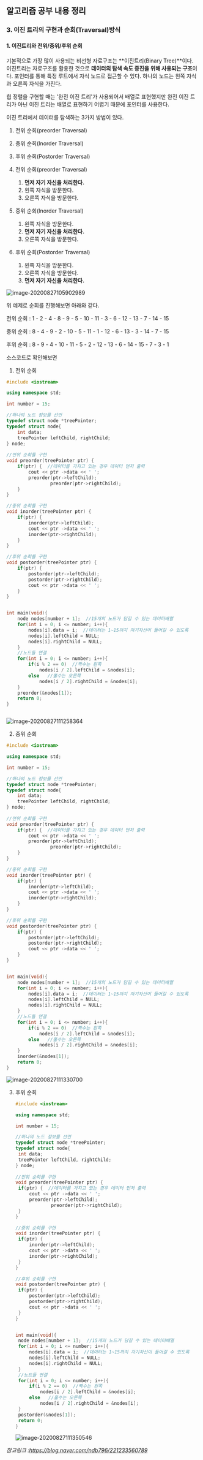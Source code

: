 ## 알고리즘 공부 내용 정리

### 3. 이진 트리의 구현과 순회(Traversal)방식

#### 1. 이진트리와 전위/중위/후위 순회

기본적으로 가장 많이 사용되는 비선형 자료구조는 **이진트리(Binary Tree)**이다. 이진트리는 자료구조를 활용한 것으로 **데이터의 탐색 속도 증진을 위해 사용되는 구조**이다. 포인터를 통해 특정 루트에서 자식 노드로 접근할 수 있다. 하나의 노드는 왼쪽 자식과 오른쪽 자식을 가진다. 

힙 정렬을 구현할 때는 '완전 이진 트리'가 사용되어서 배열로 표현했지만 완전 이진 트리가 아닌 이진 트리는 배열로 표현하기 어렵기 때문에 포인터를 사용한다. 

이진 트리에서 데이터를 탐색하는 3가지 방법이 있다.

1. 전위 순회(preorder Traversal)
2. 중위 순회(Inorder Traversal)
3. 후위 순회(Postorder Traversal)



1. 전위 순회(preorder Traversal) 
   1. **먼저 자기 자신을 처리한다.**
   2. 왼쪽 자식을 방문한다.
   3. 오른쪽 자식을 방문한다.
2. 중위 순회(Inorder Traversal)
   1. 왼쪽 자식을 방문한다.
   2. **먼저 자기 자신을 처리한다.**
   3. 오른쪽 자식을 방문한다.

3. 후위 순회(Postorder Traversal)
   1. 왼쪽 자식을 방문한다.
   2. 오른쪽 자식을 방문한다.
   3. **먼저 자기 자신을 처리한다.**

![image-20200827105902989](C:\Users\Subin\AppData\Roaming\Typora\typora-user-images\image-20200827105902989.png)

위 예제로 순회를 진행해보면 아래와 같다.

전위 순회 : 1 - 2 - 4 - 8 - 9 - 5 - 10 - 11 - 3 - 6 - 12 - 13 - 7 - 14 - 15

중위 순회 : 8 - 4 - 9 - 2 - 10 - 5 - 11 - 1 - 12 - 6 - 13 - 3 - 14 - 7 - 15

후위 순회 : 8 - 9 - 4 - 10 - 11 - 5 - 2 - 12 - 13 - 6 - 14 - 15 - 7 - 3 - 1

소스코드로 확인해보면

1. 전위 순회

```c++
#include <iostream>

using namespace std;

int number = 15;

//하나의 노드 정보를 선언
typedef struct node *treePointer;
typedef struct node{
	int data;
	treePointer leftChild, rightChild;
} node; 
	
//전위 순회를 구현
void preorder(treePointer ptr) {
	if(ptr) {  //데이터를 가지고 있는 경우 데이터 먼저 출력 
		cout << ptr ->data << ' '; 
		preorder(ptr->leftChild);
				preorder(ptr->rightChild);
	}
} 

//중위 순회를 구현
void inorder(treePointer ptr) {
	if(ptr) {   
		inorder(ptr->leftChild);
		cout << ptr ->data << ' '; 
		inorder(ptr->rightChild);
	}
} 

//후위 순회를 구현
void postorder(treePointer ptr) {
	if(ptr) {   
		postorder(ptr->leftChild);
		postorder(ptr->rightChild);
		cout << ptr ->data << ' ';
	}
} 


int main(void){
	node nodes[number + 1];  //15개의 노드가 담길 수 있는 데이터배열 
	for(int i = 0; i <= number; i++){
		nodes[i].data = i;  //데이터는 1~15까지 자기자신이 들어갈 수 있도록 
		nodes[i].leftChild = NULL;
		nodes[i].rightChild = NULL;
	}
	//노드들 연결 
	for(int i = 0; i <= number; i++){
		if(i % 2 == 0)  //짝수는 왼쪽 
			nodes[i / 2].leftChild = &nodes[i];
		else   //홀수는 오른쪽 
			nodes[i / 2].rightChild = &nodes[i];
	}
	preorder(&nodes[1]);
	return 0;
}



```

![image-20200827111258364](C:\Users\Subin\AppData\Roaming\Typora\typora-user-images\image-20200827111258364.png)

2. 중위 순회

```c++
#include <iostream>

using namespace std;

int number = 15;

//하나의 노드 정보를 선언
typedef struct node *treePointer;
typedef struct node{
	int data;
	treePointer leftChild, rightChild;
} node; 
	
//전위 순회를 구현
void preorder(treePointer ptr) {
	if(ptr) {  //데이터를 가지고 있는 경우 데이터 먼저 출력 
		cout << ptr ->data << ' '; 
		preorder(ptr->leftChild);
				preorder(ptr->rightChild);
	}
} 

//중위 순회를 구현
void inorder(treePointer ptr) {
	if(ptr) {   
		inorder(ptr->leftChild);
		cout << ptr ->data << ' '; 
		inorder(ptr->rightChild);
	}
} 

//후위 순회를 구현
void postorder(treePointer ptr) {
	if(ptr) {   
		postorder(ptr->leftChild);
		postorder(ptr->rightChild);
		cout << ptr ->data << ' ';
	}
} 


int main(void){
	node nodes[number + 1];  //15개의 노드가 담길 수 있는 데이터배열 
	for(int i = 0; i <= number; i++){
		nodes[i].data = i;  //데이터는 1~15까지 자기자신이 들어갈 수 있도록 
		nodes[i].leftChild = NULL;
		nodes[i].rightChild = NULL;
	}
	//노드들 연결 
	for(int i = 0; i <= number; i++){
		if(i % 2 == 0)  //짝수는 왼쪽 
			nodes[i / 2].leftChild = &nodes[i];
		else   //홀수는 오른쪽 
			nodes[i / 2].rightChild = &nodes[i];
	}
	inorder(&nodes[1]);
	return 0;
}

```

![image-20200827111330700](C:\Users\Subin\AppData\Roaming\Typora\typora-user-images\image-20200827111330700.png)

3. 후위 순회

   ```c++
   #include <iostream>
   
   using namespace std;
   
   int number = 15;
   
   //하나의 노드 정보를 선언
   typedef struct node *treePointer;
   typedef struct node{
   	int data;
   	treePointer leftChild, rightChild;
   } node; 
   	
   //전위 순회를 구현
   void preorder(treePointer ptr) {
   	if(ptr) {  //데이터를 가지고 있는 경우 데이터 먼저 출력 
   		cout << ptr ->data << ' '; 
   		preorder(ptr->leftChild);
   				preorder(ptr->rightChild);
   	}
   } 
   
   //중위 순회를 구현
   void inorder(treePointer ptr) {
   	if(ptr) {   
   		inorder(ptr->leftChild);
   		cout << ptr ->data << ' '; 
   		inorder(ptr->rightChild);
   	}
   } 
   
   //후위 순회를 구현
   void postorder(treePointer ptr) {
   	if(ptr) {   
   		postorder(ptr->leftChild);
   		postorder(ptr->rightChild);
   		cout << ptr ->data << ' ';
   	}
   } 
   
   
   int main(void){
   	node nodes[number + 1];  //15개의 노드가 담길 수 있는 데이터배열 
   	for(int i = 0; i <= number; i++){
   		nodes[i].data = i;  //데이터는 1~15까지 자기자신이 들어갈 수 있도록 
   		nodes[i].leftChild = NULL;
   		nodes[i].rightChild = NULL;
   	}
   	//노드들 연결 
   	for(int i = 0; i <= number; i++){
   		if(i % 2 == 0)  //짝수는 왼쪽 
   			nodes[i / 2].leftChild = &nodes[i];
   		else   //홀수는 오른쪽 
   			nodes[i / 2].rightChild = &nodes[i];
   	}
   	postorder(&nodes[1]);
   	return 0;
   }
   
   ```

   ![image-20200827111350546](C:\Users\Subin\AppData\Roaming\Typora\typora-user-images\image-20200827111350546.png)



*참고링크 :https://blog.naver.com/ndb796/221233560789*
